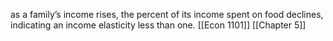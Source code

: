 as a family’s income rises, the percent of its income spent on food declines, indicating an income elasticity less than one.
[[Econ 1101]] [[Chapter 5]]
